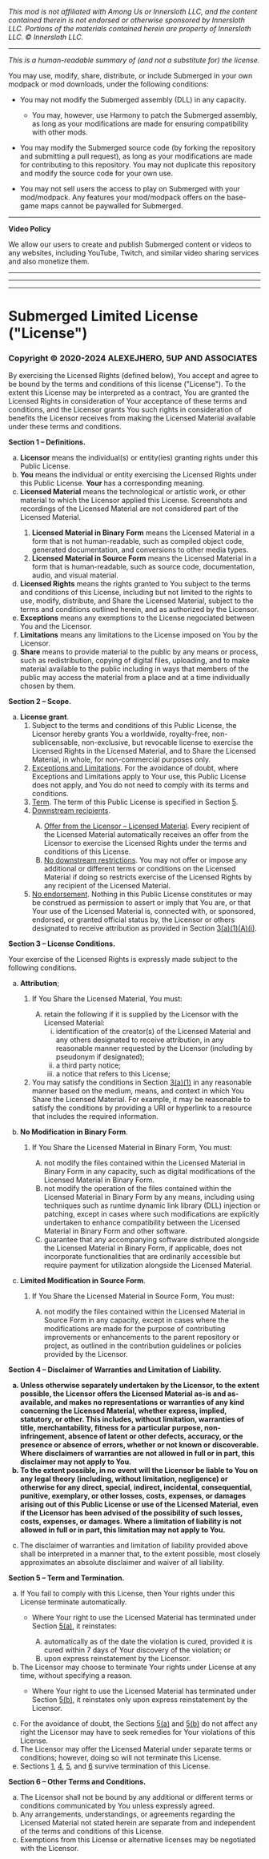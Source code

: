 _This mod is not affiliated with Among Us or Innersloth LLC, and the content contained therein is not endorsed or otherwise sponsored by Innersloth LLC. Portions of the materials contained herein are property of Innersloth LLC. © Innersloth LLC._

---

<i>This is a human-readable summary of (and not a substitute for) the license.</i>

<p>You may use, modify, share, distribute, or include Submerged in your own modpack or mod downloads, under the following conditions:</p>

  - You may not modify the Submerged assembly (DLL) in any capacity.
  
      - You may, however, use Harmony to patch the Submerged assembly, as long as your modifications are made for ensuring compatibility with other mods.

  - You may modify the Submerged source code (by forking the repository and submitting a pull request), as long as your modifications are made for contributing to this repository. You may not duplicate this repository and modify the source code for your own use. 

  - You may not sell users the access to play on Submerged with your mod/modpack. Any features your mod/modpack offers on the base-game maps cannot be paywalled for Submerged.

---

<strong>Video Policy</strong>

We allow our users to create and publish Submerged content or videos to any websites, including YouTube, Twitch, and similar video sharing services and also monetize them.

---
---
---

<h1>Submerged Limited License ("License")</h1>

<h3>Copyright © 2020-2024 ALEXEJHERO, 5UP AND ASSOCIATES</h3>
<p>By exercising the Licensed Rights (defined below), You accept and agree to be bound by the terms and conditions of this license ("License"). To the extent this License may be interpreted as a contract, You are granted the Licensed Rights in consideration of Your acceptance of these terms and conditions, and the Licensor grants You such rights in consideration of benefits the Licensor receives from making the Licensed Material available under these terms and conditions.</p>
<p id="s1"><strong>Section 1 – Definitions.</strong></p>
<ol type="a">
<li id="s1g"><strong>Licensor</strong> means the individual(s) or entity(ies) granting rights under this Public License.</li>
<li id="s1k"><strong>You</strong> means the individual or entity exercising the Licensed Rights under this Public License. <strong>Your</strong> has a corresponding meaning.</li>
<li id="s1e"><strong>Licensed Material</strong> means the technological or artistic work, or other material to which the Licensor applied this License. Screenshots and recordings of the Licensed Material are not considered part of the Licensed Material.
<div class="para">
<ol type="1">
<li id="s1e1"><strong>Licensed Material in Binary Form</strong> means the Licensed Material in a form that is not human-readable, such as compiled object code, generated documentation, and conversions to other media types.</li>
<li id="s1e2"><strong>Licensed Material in Source Form</strong> means the Licensed Material in a form that is human-readable, such as source code, documentation, audio, and visual material.</li>
</ol>
</div>
</li>
<li id="s1f"><strong>Licensed Rights</strong> means the rights granted to You subject to the terms and conditions of this License, including but not limited to the rights to use, modify, distribute, and Share the Licensed Material, subject to the terms and conditions outlined herein, and as authorized by the Licensor.</li>
<li id="s1d"><strong>Exceptions</strong> means any exemptions to the License negociated between You and the Licensor.</li>
<li id="s1d2"><strong>Limitations</strong> means any limitations to the License imposed on You by the Licensor.</li>
<li id="s1i"><strong>Share</strong> means to provide material to the public by any means or process, such as redistribution, copying of digital files, uploading, and to make material available to the public including in ways that members of the public may access the material from a place and at a time individually chosen by them.</li>
</ol>
<p id="s2"><strong>Section 2 – Scope.</strong></p>
<ol type="a">
<li id="s2a"><strong>License grant</strong>.
<ol>
<li id="s2a1">Subject to the terms and conditions of this Public License, the Licensor hereby grants You a worldwide, royalty-free, non-sublicensable, non-exclusive, but revocable license to exercise the Licensed Rights in the Licensed Material, and to Share the Licensed Material, in whole, for non-commercial purposes only.
</li><li id="s2a2"><span style="text-decoration: underline;">Exceptions and Limitations</span>. For the avoidance of doubt, where Exceptions and Limitations apply to Your use, this Public License does not apply, and You do not need to comply with its terms and conditions.</li>
<li id="s2a3"><span style="text-decoration: underline;">Term</span>. The term of this Public License is specified in Section <a href="#s5">5</a>.</li>
<li id="s2a5"><span style="text-decoration: underline;">Downstream recipients</span>.
<div class="para">
<ol type="A">
<li id="s2a5A"><span style="text-decoration: underline;">Offer from the Licensor – Licensed Material</span>. Every recipient of the Licensed Material automatically receives an offer from the Licensor to exercise the Licensed Rights under the terms and conditions of this License.</li>
<li id="s2a5B"><span style="text-decoration: underline;">No downstream restrictions</span>. You may not offer or impose any additional or different terms or conditions on the Licensed Material if doing so restricts exercise of the Licensed Rights by any recipient of the Licensed Material.</li>
</ol>
</div>
</li><li id="s2a6"><span style="text-decoration: underline;">No endorsement</span>. Nothing in this Public License constitutes or may be construed as permission to assert or imply that You are, or that Your use of the Licensed Material is, connected with, or sponsored, endorsed, or granted official status by, the Licensor or others designated to receive attribution as provided in Section <a href="#s3a1Ai">3(a)(1)(A)(i)</a>.</li>
</ol>
</ol>
<p id="s3"><strong>Section 3 – License Conditions.</strong></p>
<p>Your exercise of the Licensed Rights is expressly made subject to the following conditions.</p>
<ol type="a">
<li id="s3a"><p><strong>Attribution</strong>;</p>
<ol>
<li id="s3a1"><p>If You Share the Licensed Material, You must:</p>
<ol type="A">
<li id="s3a1A">retain the following if it is supplied by the Licensor with the Licensed Material:
<ol type="i">
<li id="s3a1Ai">identification of the creator(s) of the Licensed Material and any others designated to receive attribution, in any reasonable manner requested by the Licensor (including by pseudonym if designated);</li>
<li id="s3a1Aii">a third party notice;</li>
<li id="s3a1Aiii">a notice that refers to this License;</li>
</ol>
</li>
</ol>
</li>
<li id="s3a2">You may satisfy the conditions in Section <a href="#s3a1">3(a)(1)</a> in any reasonable manner based on the medium, means, and context in which You Share the Licensed Material. For example, it may be reasonable to satisfy the conditions by providing a URI or hyperlink to a resource that includes the required information.</li>
</ol>
</li>
<li id="s3b"><p><strong>No Modification in Binary Form</strong>.</p>
<ol>
<li id="s3b1"><p>If You Share the Licensed Material in Binary Form, You must:</p>
<ol type="A">
<li id="s3b1A">not modify the files contained within the Licensed Material in Binary Form in any capacity, such as digital modifications of the Licensed Material in Binary Form.</li>
<li id="s3b1B">not modify the operation of the files contained within the Licensed Material in Binary Form by any means, including using techniques such as runtime dynamic link library (DLL) injection or patching, except in cases where such modifications are explicitly undertaken to enhance compatibility between the Licensed Material in Binary Form and other software.</li>
<li id="s3b1C">guarantee that any accompanying software distributed alongside the Licensed Material in Binary Form, if applicable, does not incorporate functionalities that are ordinarily accessible but require payment for utilization alongside the Licensed Material.</li>
</ol>
</ol>

<li id="s3c"><p><strong>Limited Modification in Source Form</strong>.</p>
<ol>
<li id="s3c1"><p>If You Share the Licensed Material in Source Form, You must:</p>
<ol type="A">
<li id="s3c1A">not modify the files contained within the Licensed Material in Source Form in any capacity, except in cases where the modifications are made for the purpose of contributing improvements or enhancements to the parent repository or project, as outlined in the contribution guidelines or policies provided by the Licensor.</li>
</ol>
</ol>

</ol>

<p id="s4"><strong>Section 4 – Disclaimer of Warranties and Limitation of Liability.</strong></p>
<ol style="font-weight: bold;" type="a">
<li id="s4a"><strong>Unless otherwise separately undertaken by the Licensor, to the extent possible, the Licensor offers the Licensed Material as-is and as-available, and makes no representations or warranties of any kind concerning the Licensed Material, whether express, implied, statutory, or other. This includes, without limitation, warranties of title, merchantability, fitness for a particular purpose, non-infringement, absence of latent or other defects, accuracy, or the presence or absence of errors, whether or not known or discoverable. Where disclaimers of warranties are not allowed in full or in part, this disclaimer may not apply to You.</strong></li>
<li id="s4b"><strong>To the extent possible, in no event will the Licensor be liable to You on any legal theory (including, without limitation, negligence) or otherwise for any direct, special, indirect, incidental, consequential, punitive, exemplary, or other losses, costs, expenses, or damages arising out of this Public License or use of the Licensed Material, even if the Licensor has been advised of the possibility of such losses, costs, expenses, or damages. Where a limitation of liability is not allowed in full or in part, this limitation may not apply to You.</strong></li>
</ol>
<ol start="3" type="a">
<li id="s4c">The disclaimer of warranties and limitation of liability provided above shall be interpreted in a manner that, to the extent possible, most closely approximates an absolute disclaimer and waiver of all liability.</li>
</ol>
<p id="s5"><strong>Section 5 – Term and Termination.</strong></p>
<ol type="a">
<li id="s5a">If You fail to comply with this License, then Your rights under this License terminate automatically.
<ul>
<li>
<p>Where Your right to use the Licensed Material has terminated under Section <a href="#s5a">5(a)</a>, it reinstates:</p>
<ol type="A">
<li id="s5a1">automatically as of the date the violation is cured, provided it is cured within 7 days of Your discovery of the violation; or</li>
<li id="s5a2">upon express reinstatement by the Licensor.</li>
</ol>
</li>
</ul>
</li>
<li id="s5b">The Licensor may choose to terminate Your rights under License at any time, without specifying a reason.
<ul>
<li>
<p>Where Your right to use the Licensed Material has terminated under Section <a href="#s5b">5(b)</a>, it reinstates only upon express reinstatement by the Licensor.</p>
</li>
</ul>
</li>
<li id="s5c">For the avoidance of doubt, the Sections <a href="#s5a">5(a)</a> and <a href="#s5b">5(b)</a> do not affect any right the Licensor may have to seek remedies for Your violations of this License.</li>
<li id="s5d">The Licensor may offer the Licensed Material under separate terms or conditions; however, doing so will not terminate this License.</li>
<li id="s5e">Sections <a href="#s1">1</a>, <a href="#s4">4</a>, <a href="#s5">5</a>, and <a href="#s6">6</a> survive termination of this License.</li>
</ol>
<p id="s6"><strong>Section 6 – Other Terms and Conditions.</strong></p>
<ol type="a">
<li id="s6a">The Licensor shall not be bound by any additional or different terms or conditions communicated by You unless expressly agreed.</li>
<li id="s6b">Any arrangements, understandings, or agreements regarding the Licensed Material not stated herein are separate from and independent of the terms and conditions of this License.</li>
<li id="s6c">Exemptions from this License or alternative licenses may be negotiated with the Licensor.</li>
</ol>
